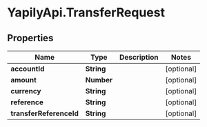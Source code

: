 # YapilyApi.TransferRequest

## Properties
Name | Type | Description | Notes
------------ | ------------- | ------------- | -------------
**accountId** | **String** |  | [optional] 
**amount** | **Number** |  | [optional] 
**currency** | **String** |  | [optional] 
**reference** | **String** |  | [optional] 
**transferReferenceId** | **String** |  | [optional] 


